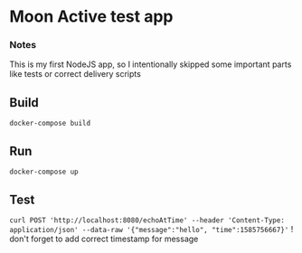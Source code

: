 # Moon Active test app

### Notes
This is my first NodeJS app, so I intentionally skipped some important parts like tests or correct delivery scripts

## Build
`docker-compose build` 

## Run
`docker-compose up`

## Test 
`curl POST 'http://localhost:8080/echoAtTime' --header 'Content-Type: application/json' --data-raw '{"message":"hello", "time":1585756667}'`
! don't forget to add correct timestamp for message